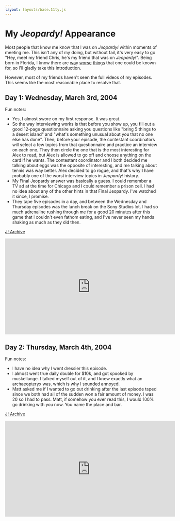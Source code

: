 ```yaml
---
layout: layouts/base.11ty.js
---
```


# My _Jeopardy!_ Appearance

Most people that know me know that I was on _Jeopardy!_ within moments of meeting me. This isn't any of my doing, but without fail, it's very easy to go "Hey, meet my friend Chris, he's my friend that was on _Jeopardy!_". Being born in Florida, I know there are [way](https://www.browardpalmbeach.com/news/346-pound-man-punches-dominos-pizza-guy-for-forgetting-his-garlic-knots-cops-say-6471471) [worse](https://miami.cbslocal.com/2020/07/10/florida-man-iguana-bike-crash/) [things](https://nypost.com/2020/07/23/florida-man-tries-to-evade-arrest-by-cartwheeling-away-from-cops/) that one could be known for, so I'll gladly take this introduction.

However, most of my friends haven't seen the full videos of my episodes. This seems like the most reasonable place to resolve that.

## Day 1: Wednesday, March 3rd, 2004

Fun notes:

- Yes, I almost swore on my first response. It was great.
- So the way interviewing works is that before you show up, you fill out a good 12-page questionnaire asking you questions like "bring 5 things to a desert island" and "what's something unusual about you that no one else has done". Then, before your episode, the contestant coordinators will select a few topics from that questionnaire and practice an interview on each one. They then circle the one that is the most interesting for Alex to read, but Alex is allowed to go off and choose anything on the card if he wants. The contestant coordinator and I both decided me talking about eggs was the opposite of interesting, and me talking about tennis was way better. Alex decided to go rogue, and that's why I have probably one of the worst interview topics in _Jeopardy!_ history.
- My Final Jeopardy answer was basically a guess. I could remember a TV ad at the time for Chicago and I could remember a prison cell. I had no idea about any of the other hints in that Final Jeopardy. I've watched it since, I promise.
- They tape five episodes in a day, and between the Wednesday and Thursday episodes was the lunch break on the Sony Studios lot. I had so much adrenaline rushing through me for a good 20 minutes after this game that I couldn't even fathom eating, and I've never seen my hands shaking as much as they did then.

[J! Archive](https://www.j-archive.com/showgame.php?game_id=3262)

<div class="aspect-w-16 aspect-h-9">
  <iframe width="560" height="315" src="https://www.youtube-nocookie.com/embed/O6MEInPIEUs?rel=0" title="YouTube video player" frameborder="0" allow="accelerometer; autoplay; clipboard-write; encrypted-media; gyroscope; picture-in-picture" allowfullscreen></iframe>
</div>

## Day 2: Thursday, March 4th, 2004

Fun notes:

- I have no idea why I went dressier this episode.
- I almost went true daily double for $10k, and got spooked by muskellunge. I talked myself out of it, and I knew exactly what an archaeopteryx was, which is why I sounded annoyed.
- Matt asked me if I wanted to go out drinking after the last episode taped since we both had all of the sudden won a fair amount of money. I was 20 so I had to pass. Matt, if somehow you ever read this, I would 100% go drinking with you now. You name the place and bar.

[J! Archive](https://www.j-archive.com/showgame.php?game_id=3267)

<div class="aspect-w-16 aspect-h-9">
  <iframe width="560" height="315" src="https://www.youtube-nocookie.com/embed/M4Of-cJceVM?rel=0" title="YouTube video player" frameborder="0" allow="accelerometer; autoplay; clipboard-write; encrypted-media; gyroscope; picture-in-picture" allowfullscreen></iframe>
</div>

